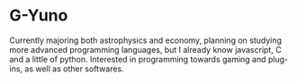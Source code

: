 # G-Yuno
Currently majoring both astrophysics and economy, planning on studying more advanced programming languages, but I already know javascript, C and a little of python. Interested in programming towards gaming and plug-ins, as well as other softwares.

